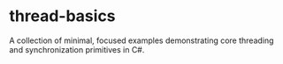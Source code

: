 # thread-basics
A collection of minimal, focused examples demonstrating core threading and synchronization primitives in C#.
